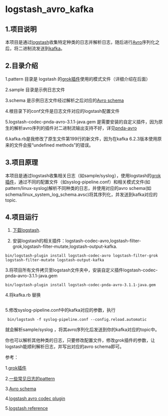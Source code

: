 # logstash\_avro\_kafka

## 1.项目说明
本项目是通过[logstash](https://www.elastic.co/cn/products/logstash)收集特定种类的日志并解析日志，随后进行[Avro](http://avro.apache.org/)序列化之后，将二进制流发送到[kafka](http://kafka.apache.org/)。

## 2.目录介绍
1.pattern 目录是 logstash 的[grok插件](https://www.elastic.co/guide/en/logstash/6.2/plugins-filters-grok.html#_getting_help_116)使用的模式文件（详细介绍在后面）

2.sample 目录是示例日志文件

3.schema 是示例日志文件经过解析之后对应的[Avro schema](https://avro.apache.org/docs/1.8.1/spec.html#schemas)

4.根目录下的conf文件是日志文件对应的logstash配置文件

5.logstash-codec-pnda-avro-3.1.1-java.gem 是需要安装的自定义插件，因为原生的解析avro序列的插件对二进制流输出支持不好，详见[pnda-avro](https://github.com/pndaproject/logstash-codec-pnda-avro)

6.kafka.rb是我修改了原生文件第199行的新文件，因为在kafka 6.2.3版本使用原来的文件会报“undefined methods”的错误。
## 3.项目原理
本项目是通过logstash收集相关日志（如sample/syslog），使用logstash的[grok插件](https://www.elastic.co/guide/en/logstash/6.2/plugins-filters-grok.html#_getting_help_116)，通过不同的配置文件（如syslog-pipeline.conf）和相关模式文件(如pattern/linux-syslog)解析不同种类的日志，并使用对应的avro schema(如schema/linux\_system\_log\_schema.avsc)将其序列化，并发送到kafka对应的topic.

## 4.项目运行
1. [下载logstash](https://www.elastic.co/cn/downloads/logstash).

2. 安装logstash的相关插件：logstash-codec-avro,logstash-filter-grok,logstash-filter-mutate,logstash-output-kafka.

```
bin/logstash-plugin install logstash-codec-avro logstash-filter-grok logstash-filter-mutate logstash-output-kafka

```
3.将项目所有文件拷贝至logstash文件夹中，安装自定义插件logstash-codec-pnda-avro-3.1.1-java.gem 
```
bin/logstash-plugin install logstash-codec-pnda-avro-3.1.1-java.gem
```

4.将kafka.rb 替换
``` ${LogstashRoot}/vendor/bundle/jruby/2.3.0/gems/logstash-output-kafka-7.0.8/lib/logstash/outputs/kafka.rb
```

5.修改syslog-pipeline.conf中的kafka对应的参数，执行
```
 bin/logstash -f syslog-pipeline.conf --config.reload.automatic
 ```
 就会解析sample/syslog ，将其avro序列化后发送到你的kafka对应的topic中。
 
 你也可以解析其他种类的日志，只要修改配置文件，修改grok插件的参数，让logstash能顺利解析日志，并写出对应的avro schema即可。
 
 参考：
 
 1.[grok插件](https://www.elastic.co/guide/en/logstash/6.2/plugins-filters-grok.html#_getting_help_116)
 
 2.[一些常见日志的pattern](https://github.com/logstash-plugins/logstash-patterns-core/tree/master/patterns)
 
 3.[Avro schema](https://avro.apache.org/docs/1.8.1/spec.html#schemas)

4.[logstash avro codec plugin](https://www.elastic.co/guide/en/logstash/6.2/plugins-codecs-avro.html)

5.[logstash reference](https://www.elastic.co/guide/en/logstash/6.2/index.html)